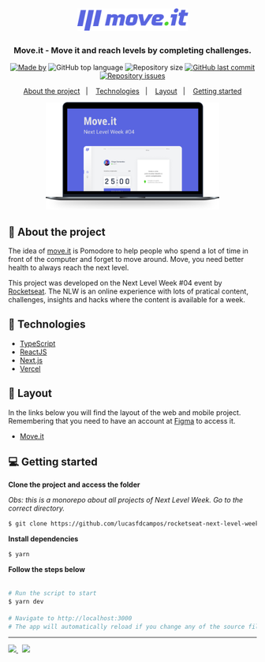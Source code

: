 <h1 align="center">
  <img src="moveit-next/public/logo-full.svg" alt="Logo" height="45">
</h1>

<h3 align="center">
  Move.it - Move it and reach levels by completing challenges.
</h3>

<p align="center">
  <a href="https://www.linkedin.com/in/lucasfdcampos/"><img alt="Made by" src="https://img.shields.io/badge/made%20by-Lucas%20Campos-%235965E0"></a>
  <img alt="GitHub top language" src="https://img.shields.io/github/languages/top/lucasfdcampos/rocketseat-next-level-week?color=%235965E0">
  <img alt="Repository size" src="https://img.shields.io/github/repo-size/lucasfdcampos/rocketseat-next-level-week?color=%235965E0">
  <a href="https://github.com/lucasfdcampos/ecoleta/commits/master"><img alt="GitHub last commit" src="https://img.shields.io/github/last-commit/lucasfdcampos/rocketseat-next-level-week?color=%235965E0"></a>
  <a href="https://github.com/lucasfdcampos/ecoleta/issues"><img alt="Repository issues" src="https://img.shields.io/github/issues/lucasfdcampos/rocketseat-next-level-week?color=%235965E0"></a>
</p>

<p align="center">
  <a href="#-about-the-project">About the project</a>&nbsp;&nbsp;&nbsp;|&nbsp;&nbsp;&nbsp;
  <a href="#-technologies">Technologies</a>&nbsp;&nbsp;&nbsp;|&nbsp;&nbsp;&nbsp;
  <a href="#-layout">Layout</a>&nbsp;&nbsp;&nbsp;|&nbsp;&nbsp;&nbsp;
  <a href="#-getting-started">Getting started</a>
</p>
<p align="center">
  <img alt="Layout" src="moveit-next/public/moveit-mockup.svg" style="max-width:70%;" />
</p>

## 🤸 About the project

The idea of ​​[move.it](https://www.figma.com/file/o8faqlTRiFqyB68bJePzUO/Move.it-1.0) is Pomodore to help people who spend a lot of time in front of the computer and forget to move around. Move, you need better health to always reach the next level.

This project was developed on the Next Level Week #04 event by [Rocketseat](https://rocketseat.com.br/). The NLW is an online experience with lots of pratical content, challenges, insights and hacks where the content is available for a week.

## 🚀 Technologies

- [TypeScript](https://www.typescriptlang.org/)
- [ReactJS](https://reactjs.org/)
- [Next.js](https://nextjs.org/)
- [Vercel](https://vercel.com/)

## 🔖 Layout

In the links below you will find the layout of the web and mobile project. Remembering that you need to have an account at [Figma](http://figma.com/) to access it.

- [Move.it](https://www.figma.com/file/o8faqlTRiFqyB68bJePzUO/Move.it-1.0)

## 💻 Getting started

**Clone the project and access the folder**

_Obs: this is a monorepo about all projects of Next Level Week. Go to the correct directory._

```bash
$ git clone https://github.com/lucasfdcampos/rocketseat-next-level-week.git && cd Next-Level-Week04 && cd moveit-next
```

**Install dependencies**

```bash
$ yarn
```

**Follow the steps below**

```bash

# Run the script to start
$ yarn dev

# Navigate to http://localhost:3000
# The app will automatically reload if you change any of the source files.
```

---

<a href="https://github.com/lucasfdcampos">
    <img src="https://img.shields.io/badge/-Lucas%20Campos-000000?style=for-the-badge&logo=GitHub&logoColor=#000000" />
</a>
&nbsp
<a href="https://linkedin.com/in/lucasfdcampos">
  <img src="https://img.shields.io/badge/linkedin-0077B5.svg?style=for-the-badge&logo=linkedin&logoColor=white">
</a>
